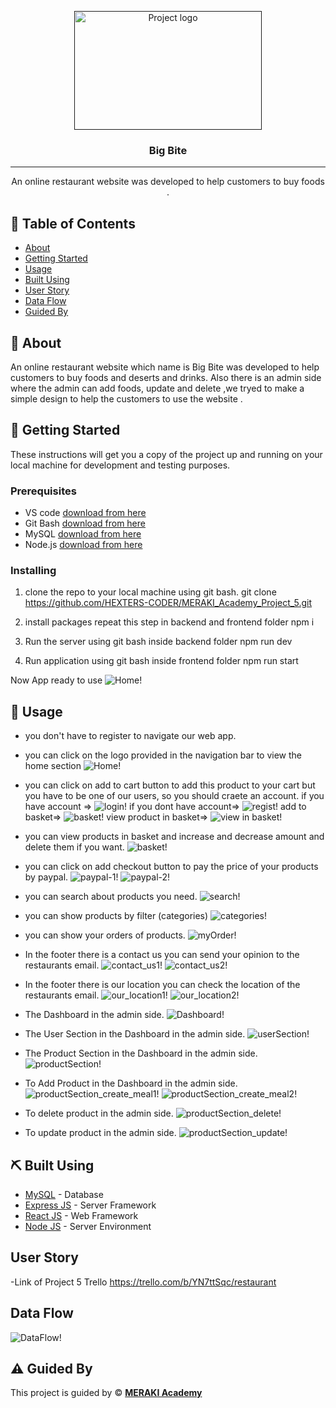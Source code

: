 <p align="center">
  <a href="" rel="noopener">
 <img width=300px height=190px src="https://i.ibb.co/RDmggP2/Bite-removebg-preview.png" alt="Project logo"></a>
</p>

<h3 align="center">Big Bite</h3>

---

<p align="center"> An online restaurant website was developed to help customers to buy foods .
    <br> 
</p>

## 📝 Table of Contents

- [About](#about)
- [Getting Started](#getting_started)
- [Usage](#usage)
- [Built Using](#built_using)
- [User Story](#user_story)
- [Data Flow](#data_flow)
- [Guided By](#guided_by)

## 🧐 About <a name = "about"></a>

 An online restaurant website which name is Big Bite was developed to help customers to buy foods and deserts and drinks.
 Also there is an admin side where the admin can add foods, update and delete ,we tryed to make a simple design to help the customers to use the website .


## 🏁 Getting Started <a name = "getting_started"></a>

These instructions will get you a copy of the project up and running on your local machine for development and testing purposes.

### Prerequisites

- VS code <a href="https://code.visualstudio.com/download">download from here</a>
- Git Bash <a href="https://git-scm.com/">download from here</a>
- MySQL <a href="https://dev.mysql.com/downloads/installer/">download from here</a>
- Node.js <a href="https://nodejs.org/en/download/">download from here</a>


### Installing

1. clone the repo to your local machine using git bash.
   git clone https://github.com/HEXTERS-CODER/MERAKI_Academy_Project_5.git

2. install packages repeat this step in backend and frontend folder
   npm i

3. Run the server using git bash inside backend folder
   npm run dev

4. Run application using git bash inside frontend folder
   npm run start

Now App ready to use
![Home!](Images/home.png)

## 🎈 Usage <a name="usage"></a>

* you don't have to register to navigate our web app.

* you can click on the logo provided in the navigation bar to view the home section
  ![Home!](Images/home.png)

* you can click on add to cart button to add this product to your cart but you have to be one of our users, so you should craete an account.
  if you have account =>
  ![login!](Images/login.png)
    if you dont have account=>
  ![regist!](Images/regist.png)
  add to basket=>
  ![basket!](Images/add_to_basket.png)
 view product in basket=>
  ![view in basket!](Images/basket.png)

* you can view products in basket and increase and decrease amount and delete them if you want.
    ![basket!](Images/dec_inc_del_basket.png)

* you can click on add checkout button to pay the price of your products by paypal.
![paypal-1!](Images/paypal1.png)
![paypal-2!](Images/paypal2.png)


* you can search about products you need.
  ![search!](Images/search.png)

* you can show products by filter (categories)
  ![categories!](Images/categories.png)

* you can show your orders of products.
  ![myOrder!](Images/myOrder.png)

* In the footer there is a contact us you can send your opinion to the restaurants email.
  ![contact_us1!](Images/contact_us.png)
 ![contact_us2!](Images/contact_us2.png)

* In the footer there is our location  you can check the location of the restaurants email.
  ![our_location1!](Images/our_location1.png)
  ![our_location2!](Images/our_location2.png)

* The Dashboard in the admin side.
  ![Dashboard!](Images/admin_dashBoard.png)

* The User Section in the Dashboard in the admin side.
  ![userSection!](Images/user_section.png)

* The Product Section in the Dashboard in the admin side.
  ![productSection!](Images/product_admin_side.png)

* To Add Product in the Dashboard in the admin side.
  ![productSection_create_meal1!](Images/create_meal.png)
  ![productSection_create_meal2!](Images/create_meal2.png)

* To delete product in the admin side.
  ![productSection_delete!](Images/delete_product.png)

* To update product in the admin side.
  ![productSection_update!](Images/update_product.png)


## ⛏️ Built Using <a name = "built_using"></a>

- [MySQL](https://dev.mysql.com/downloads/installer//) - Database
- [Express JS](https://expressjs.com/) - Server Framework
- [React JS](https://https://reactjs.org/) - Web Framework
- [Node JS](https://nodejs.org/en/) - Server Environment

##  User Story <a name = "user_story"></a>

-Link of Project 5 Trello
https://trello.com/b/YN7ttSqc/restaurant


##  Data Flow <a name = "data_flow"></a>

  ![DataFlow!](Images/dataFlow.png)

## ⚠️ Guided By <a name = "guided_by"></a>

This project is guided by ©️ **[MERAKI Academy](https://www.meraki-academy.org)**
